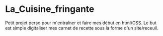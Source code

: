 # La_Cuisine_fringante

Petit projet perso pour m'entraîner et faire mes début en html/CSS.
Le but est simple digitaliser mes carnet de recette sous la forme d'un site/receuil.
